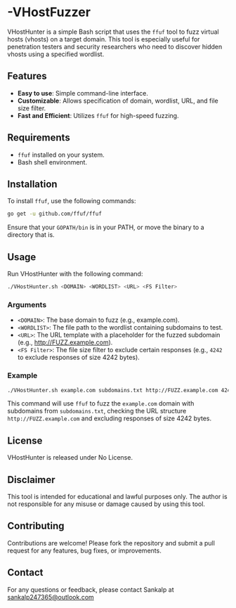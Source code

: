 # -VHostFuzzer

VHostHunter is a simple Bash script that uses the `ffuf` tool to fuzz virtual hosts (vhosts) on a target domain. This tool is especially useful for penetration testers and security researchers who need to discover hidden vhosts using a specified wordlist.

## Features

- **Easy to use**: Simple command-line interface.
- **Customizable**: Allows specification of domain, wordlist, URL, and file size filter.
- **Fast and Efficient**: Utilizes `ffuf` for high-speed fuzzing.

## Requirements

- `ffuf` installed on your system.
- Bash shell environment.

## Installation

To install `ffuf`, use the following commands:

```bash
go get -u github.com/ffuf/ffuf
```

Ensure that your `GOPATH/bin` is in your PATH, or move the binary to a directory that is.

## Usage

Run VHostHunter with the following command:

```bash
./VHostHunter.sh <DOMAIN> <WORDLIST> <URL> <FS Filter>
```

### Arguments

- `<DOMAIN>`: The base domain to fuzz (e.g., example.com).
- `<WORDLIST>`: The file path to the wordlist containing subdomains to test.
- `<URL>`: The URL template with a placeholder for the fuzzed subdomain (e.g., http://FUZZ.example.com).
- `<FS Filter>`: The file size filter to exclude certain responses (e.g., `4242` to exclude responses of size 4242 bytes).

### Example

```bash
./VHostHunter.sh example.com subdomains.txt http://FUZZ.example.com 4242
```

This command will use `ffuf` to fuzz the `example.com` domain with subdomains from `subdomains.txt`, checking the URL structure `http://FUZZ.example.com` and excluding responses of size 4242 bytes.

## License

VHostHunter is released under No License.

## Disclaimer

This tool is intended for educational and lawful purposes only. The author is not responsible for any misuse or damage caused by using this tool.

## Contributing

Contributions are welcome! Please fork the repository and submit a pull request for any features, bug fixes, or improvements.

## Contact

For any questions or feedback, please contact Sankalp at sankalp247365@outlook.com
```
